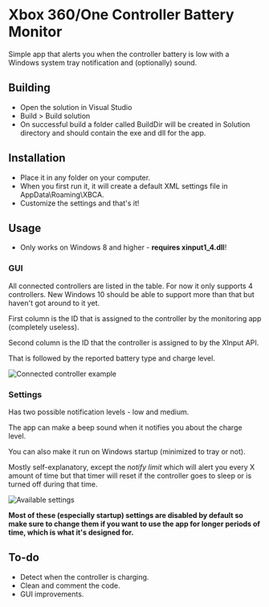 # Xbox 360/One Controller Battery Monitor

Simple app that alerts you when the controller battery is low with a Windows system tray notification and (optionally) sound.

## Building

* Open the solution in Visual Studio
* Build > Build solution
* On successful build a folder called BuildDir will be created in Solution directory and should contain the exe and dll for the app.

## Installation

* Place it in any folder on your computer.
* When you first run it, it will create a default XML settings file in AppData\Roaming\XBCA.
* Customize the settings and that's it!

## Usage

* Only works on Windows 8 and higher - **requires xinput1_4.dll**!

### GUI

All connected controllers are listed in the table. For now it only supports 4 controllers. New Windows 10 should be able to support more than that but haven't got around to it yet.

First column is the ID that is assigned to the controller by the monitoring app (completely useless).

Second column is the ID that the controller is assigned to by the XInput API.

That is followed by the reported battery type and charge level.

![Connected controller example](https://github.com/matt-345/xbox-controller-battery-monitor/blob/master/images/connected_controller.png)

### Settings

Has two possible notification levels - low and medium.

The app can make a beep sound when it notifies you about the charge level.

You can also make it run on Windows startup (minimized to tray or not).

Mostly self-explanatory, except the *notify limit* which will alert you every X amount of time but that timer will reset if the controller goes to sleep or is turned off during that time.

![Available settings](https://github.com/matt-345/xbox-controller-battery-monitor/blob/master/images/settings.png)


**Most of these (especially startup) settings are disabled by default so make sure to change them if you want to use the app for longer periods of time, which is what it's designed for.**

## To-do

* Detect when the controller is charging.
* Clean and comment the code.
* GUI improvements.
